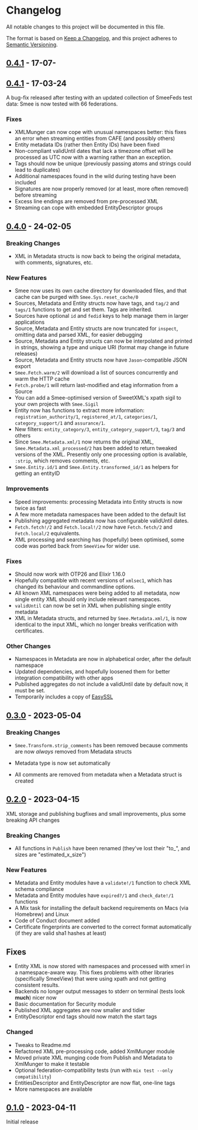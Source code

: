 # Changelog
All notable changes to this project will be documented in this file.

The format is based on [Keep a Changelog](https://keepachangelog.com/en/1.0.0/),
and this project adheres to [Semantic Versioning](https://semver.org/spec/v2.0.0.html).

## [0.4.1] - 17-07-



## [0.4.1] - 17-03-24

A bug-fix released after testing with an updated collection of SmeeFeds test data: Smee is now tested with 66 federations. 

### Fixes
- XMLMunger can now cope with unusual namespaces better: this fixes an error when streaming entities from CAFE (and possibly others)
- Entity metadata IDs (rather then Entity IDs) have been fixed
- Non-compliant validUntil dates that lack a timezone offset will be processed as UTC now with a warning rather than an exception.
- Tags should now be unique (previously passing atoms and strings could lead to duplicates)
- Additional namespaces found in the wild during testing have been included
- Signatures are now properly removed (or at least, more often removed) before streaming
- Excess line endings are removed from pre-processed XML
- Streaming can cope with embedded EntityDescriptor groups

## [0.4.0] - 24-02-05

### Breaking Changes
- XML in Metadata structs is now back to being the original metadata, with comments, signatures, etc.

### New Features
- Smee now uses its own cache directory for downloaded files, and that cache can be purged with `Smee.Sys.reset_cache/0`
- Sources, Metadata and Entity structs now have tags, and `tag/2` and `tags/1` functions to get and set them. Tags are inherited.
- Sources have optional `id` and `fedid` keys to help manage them in larger applications
- Source, Metadata and Entity structs are now truncated for `inspect`, omitting data and parsed XML, for easier debugging
- Source, Metadata and Entity structs can now be interpolated and printed in strings, showing a type and unique URI 
  (format may change in future releases)
- Source, Metadata and Entity structs now have `Jason`-compatible JSON export
- `Smee.Fetch.warm/2` will download a list of sources concurrently and warm the HTTP cache
- `Fetch.probe/1` will return last-modified and etag information from a Source
- You can add a Smee-optimised version of SweetXML's xpath sigil to your own projects with `Smee.Sigil`
- Entity now has functions to extract more information: `registration_authority/1`, `registered_at/1`, `categories/1`,
  `category_support/1` and `assurance/1`.
- New filters: `entity_category/3`, `entity_category_support/3`, `tag/3` and others
- Since `Smee.Metadata.xml/1` now returns the original XML, `Smee.Metadata.xml_processed/2` has been added to return
  tweaked versions of the XML. Presently only one processing option is available, `:strip`, which removes comments, etc.
- `Smee.Entity.id/1` and `Smee.Entity.transformed_id/1` as helpers for getting an entityID

### Improvements
- Speed improvements: processing Metadata into Entity structs is now twice as fast
- A few more metadata namespaces have been added to the default list
- Publishing aggregated metadata now has configurable validUntil dates. 
- `Fetch.fetch!/2` and `Fetch.local!/2` now have `Fetch.fetch/2` and `Fetch.local/2` equivalents.
- XML processing and searching has (hopefully) been optimised, some code was ported back from `SmeeView` for wider use.

### Fixes
- Should now work with OTP26 and Elixir 1.16.0 
- Hopefully compatible with recent versions of `xmlsec1`, which has changed its behaviour and commandline options.
- All known XML namespaces were being added to all metadata, now single entity XML should only include relevant namespaces.
- `validUntil` can now be set in XML when publishing single entity metadata
- XML in Metadata structs, and returned by `Smee.Metadata.xml/1`, is now identical to the input XML, which no longer 
  breaks verification with certificates. 

### Other Changes
- Namespaces in Metadata are now in alphabetical order, after the default namespace
- Updated dependencies, and hopefully loosened them for better integration compatibility with other apps 
- Published aggregates do not include a validUntil date by default now, it must be set.
- Temporarily includes a copy of [EasySSL](https://github.com/CaliDog/EasySSL)


## [0.3.0] - 2023-05-04

### Breaking Changes
- `Smee.Transform.strip_comments` has been removed because comments are now *always* removed from Metadata structs

- Metadata type is now set automatically
- All comments are removed from metadata when a Metadata struct is created


## [0.2.0] - 2023-04-15
XML storage and publishing bugfixes and small improvements, plus some breaking API changes

### Breaking Changes
* All functions in `Publish` have been renamed (they've lost their "to_", and sizes are "estimated_x_size")

### New Features
- Metadata and Entity modules have a `validate!/1` function to check XML schema compliance
- Metadata and Entity modules have `expired?/1` and `check_date!/1` functions
- A Mix task for installing the default backend requirements on Macs (via Homebrew) and Linux
- Code of Conduct document added
- Certificate fingerprints are converted to the correct format automatically (if they are valid sha1 hashes at least)

## Fixes
- Entity XML is now stored with namespaces and processed with xmerl in a namespace-aware way. This fixes problems with
  other libraries (specifically SmeeView) that were using xpath and not getting consistent results.
- Backends no longer output messages to stderr on terminal (tests look **much**) nicer now
- Basic documentation for Security module
- Published XML aggregates are now smaller and tidier
- EntityDescriptor end tags should now match the start tags

### Changed
- Tweaks to Readme.md
- Refactored XML pre-processing code, added XmlMunger module
- Moved private XML munging code from Publish and Metadata to XmlMunger to make it testable
- Optional federation-compatibility tests (run with `mix test --only compatibility`)
- EntitiesDescriptor and EntityDescriptor are now flat, one-line tags
- More namespaces are available


## [0.1.0] - 2023-04-11
Initial release

[0.4.1]: https://github.com/Digital-Identity-Labs/smee/compare/0.4.0...0.4.1
[0.4.0]: https://github.com/Digital-Identity-Labs/smee/compare/0.3.0...0.4.0
[0.3.0]: https://github.com/Digital-Identity-Labs/smee/compare/0.2.0...0.3.0
[0.2.0]: https://github.com/Digital-Identity-Labs/smee/compare/0.1.0...0.2.0
[0.1.0]: https://github.com/Digital-Identity-Labs/smee/compare/releases/tag/0.1.0
